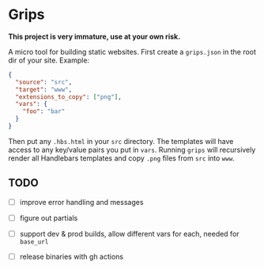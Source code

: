 # Grips

**This project is very immature, use at your own risk.**

A micro tool for building static websites. First create a `grips.json` in the root dir of your site. Example:

```json
{
  "source": "src",
  "target": "www",
  "extensions_to_copy": ["png"],
  "vars": {
    "foo": "bar"
  }
}
```

Then put any `.hbs.html` in your `src` directory. The templates will have
access to any key/value pairs you put in `vars`. Running `grips` will
recursively render all Handlebars templates and copy `.png` files from `src`
into `www`.

## TODO

- [ ] improve error handling and messages
- [ ] figure out partials
- [ ] support dev & prod builds, allow different vars for each, needed for `base_url`
- [ ] release binaries with gh actions

